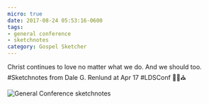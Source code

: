 ```yaml
---
micro: true
date: 2017-08-24 05:53:16-0600
tags:
- general conference
- sketchnotes
category: Gospel Sketcher
---
```


Christ continues to love no matter what we do. And we should too. #Sketchnotes from Dale G. Renlund at Apr 17 #LDSConf ✍🏼⛪️

<img src="https://gospelsketcher.org/uploads/2018/166e2b5740.jpg" alt="General Conference sketchnotes" />
